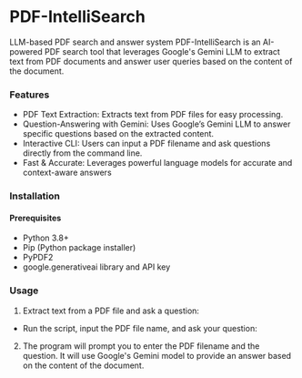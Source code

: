 # PDF-IntelliSearch
LLM-based PDF search and answer system
PDF-IntelliSearch is an AI-powered PDF search tool that leverages Google's Gemini LLM to extract text from PDF documents and answer user queries based on the content of the document.

### Features
* PDF Text Extraction: Extracts text from PDF files for easy processing.
* Question-Answering with Gemini: Uses Google’s Gemini LLM to answer specific questions based on the extracted content.
* Interactive CLI: Users can input a PDF filename and ask questions directly from the command line.
* Fast & Accurate: Leverages powerful language models for accurate and context-aware answers

### Installation
#### Prerequisites
* Python 3.8+
* Pip (Python package installer)
* PyPDF2
* google.generativeai library and API key

### Usage
1. Extract text from a PDF file and ask a question:
* Run the script, input the PDF file name, and ask your question:
2. The program will prompt you to enter the PDF filename and the question. It will use Google's Gemini model to provide an answer based on the content of the document.
